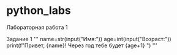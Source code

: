 # python_labs
Лабораторная работа 1

Задание 1
'''
name=str(input("Имя:"))
age=int(input("Возраст:"))
print(f"Привет, {name}! Через год тебе будет {age+1} ")
'''

